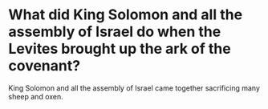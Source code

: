 # What did King Solomon and all the assembly of Israel do when the Levites brought up the ark of the covenant?

King Solomon and all the assembly of Israel came together sacrificing many sheep and oxen.
